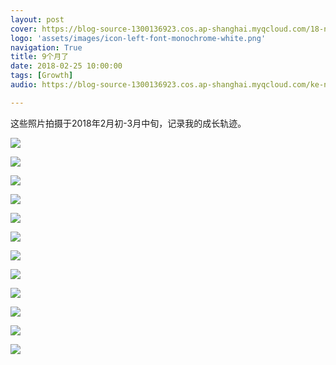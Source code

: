 ```yaml
---
layout: post
cover: https://blog-source-1300136923.cos.ap-shanghai.myqcloud.com/18-nine-month/cover-nine-month.jpg
logo: 'assets/images/icon-left-font-monochrome-white.png'
navigation: True
title: 9个月了
date: 2018-02-25 10:00:00
tags: [Growth]
audio: https://blog-source-1300136923.cos.ap-shanghai.myqcloud.com/ke-neng-fou.mp3

---
```


这些照片拍摄于2018年2月初-3月中旬，记录我的成长轨迹。

![](https://blog-source-1300136923.cos.ap-shanghai.myqcloud.com/18-nine-month/IMG_9172.jpg)

![](https://blog-source-1300136923.cos.ap-shanghai.myqcloud.com/18-nine-month/IMG_9157.jpg)

![](https://blog-source-1300136923.cos.ap-shanghai.myqcloud.com/18-nine-month/IMG_9227.jpg)

![](https://blog-source-1300136923.cos.ap-shanghai.myqcloud.com/18-nine-month/IMG_9251.jpg)

![](https://blog-source-1300136923.cos.ap-shanghai.myqcloud.com/18-nine-month/IMG_9559.jpg)

![](https://blog-source-1300136923.cos.ap-shanghai.myqcloud.com/18-nine-month/IMG_9542.jpg)

![](https://blog-source-1300136923.cos.ap-shanghai.myqcloud.com/18-nine-month/IMG_9488.jpg)

![](https://blog-source-1300136923.cos.ap-shanghai.myqcloud.com/18-nine-month/IMG_9039.jpg)

![](https://blog-source-1300136923.cos.ap-shanghai.myqcloud.com/18-nine-month/IMG_9032.jpg)

![](https://blog-source-1300136923.cos.ap-shanghai.myqcloud.com/18-nine-month/IMG_1239.jpg)

![](https://blog-source-1300136923.cos.ap-shanghai.myqcloud.com/18-nine-month/IMG_9132.jpg)

![](https://blog-source-1300136923.cos.ap-shanghai.myqcloud.com/18-zhong-guo-guan/IMG_9349.jpg)